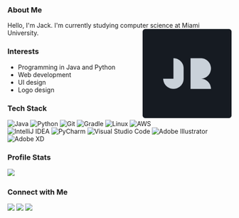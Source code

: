 ### About Me
Hello, I'm Jack. I'm currently studying computer science at Miami University.
<img align="right" width="200" src="logo.svg">

### Interests
- Programming in Java and Python
- Web development
- UI design
- Logo design

### Tech Stack
![Java](https://img.shields.io/badge/Java-%23ED8B00.svg?style=flat&logo=java&logoColor=white)
![Python](https://img.shields.io/badge/Python-3670A0?style=flat&logo=python&logoColor=ffdd54)
![Git](https://img.shields.io/badge/Git-%23F05033.svg?style=flat&logo=git&logoColor=white)
![Gradle](https://img.shields.io/badge/Gradle-02303A.svg?style=flat&logo=Gradle&logoColor=white)
![Linux](https://img.shields.io/badge/Linux-FCC624?style=for-the-badge&logo=linux&logoColor=black&style=flat)
![AWS](https://img.shields.io/badge/AWS-%23FF9900.svg?style=flat&logo=amazon-aws&logoColor=white) \
![IntelliJ IDEA](https://img.shields.io/badge/IntelliJ%20IDEA-000000.svg?style=flat&logo=intellij-idea&logoColor=white)
![PyCharm](https://img.shields.io/badge/PyCharm-143?style=flat&logo=pycharm&logoColor=black&color=black&labelColor=green)
![Visual Studio Code](https://img.shields.io/badge/VS%20Code-0078d7.svg?style=flat&logo=visual-studio-code&logoColor=white) 
![Adobe Illustrator](https://img.shields.io/badge/Illustrator-%23FF9A00.svg?style=flat&logo=adobeillustrator&logoColor=white)
![Adobe XD](https://img.shields.io/badge/XD-470137?style=flat&logo=Adobe%20XD&logoColor=#FF61F6)

### Profile Stats
<img height="170em" src="https://github-readme-stats.vercel.app/api/top-langs/?username=jackdroach&bg_color=161b22&title_color=c9d1d9&text_color=c9d1d9&border_radius=6&card_width=300&layout=compact&langs_count=8&hide_border=true"/>

### Connect with Me
<a href="https://www.jackdroach.com"><img src="https://img.shields.io/badge/-jackdroach.com-D14836?style=flat&logo=Google-Chrome&logoColor=white"/></a>
<a href="https://linkedin.com/in/jackdroach"><img src="https://img.shields.io/badge/-Jack%20Roach-D14836?style=flat&logo=Linkedin&logoColor=white"/></a>
<a href="mailto:roachjd2@miamioh.edu"><img src="https://img.shields.io/badge/-roachjd2@miamioh.edu-D14836?style=flat&logo=Gmail&logoColor=white"/></a>
